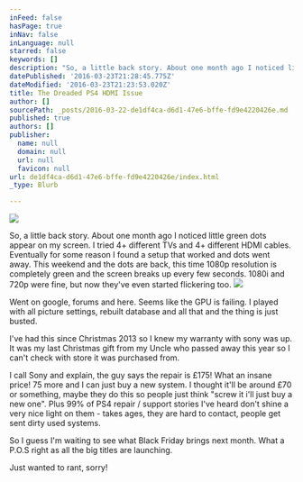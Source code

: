```yaml
---
inFeed: false
hasPage: true
inNav: false
inLanguage: null
starred: false
keywords: []
description: "So, a little back story. About one month ago I noticed little green dots appear on my screen. I tried 4+ different TVs and 4+ different HDMI cables. Eventually for some reason I found a setup that worked and dots went away. This weekend and the dots are back, this time 1080p resolution is completely green and the screen breaks up every few seconds. 1080i and 720p were fine, but now they've even started flickering too."
datePublished: '2016-03-23T21:28:45.775Z'
dateModified: '2016-03-23T21:23:53.020Z'
title: The Dreaded PS4 HDMI Issue
author: []
sourcePath: _posts/2016-03-22-de1df4ca-d6d1-47e6-bffe-fd9e4220426e.md
published: true
authors: []
publisher:
  name: null
  domain: null
  url: null
  favicon: null
url: de1df4ca-d6d1-47e6-bffe-fd9e4220426e/index.html
_type: Blurb

---
```

![](https://the-grid-user-content.s3-us-west-2.amazonaws.com/4fb29b5b-d7c7-4b73-aa5e-559171053a0c.jpg)

So, a little back story. About one month ago I noticed little green dots appear on my screen. I tried 4+ different TVs and 4+ different HDMI cables. Eventually for some reason I found a setup that worked and dots went away. This weekend and the dots are back, this time 1080p resolution is completely green and the screen breaks up every few seconds. 1080i and 720p were fine, but now they've even started flickering too.
![](https://the-grid-user-content.s3-us-west-2.amazonaws.com/8de6d5c9-fe72-42e1-8258-c2edbe11db4e.jpg)

Went on google, forums and here. Seems like the GPU is failing. I played with all picture settings, rebuilt database and all that and the thing is just busted.

I've had this since Christmas 2013 so I knew my warranty with sony was up. It was my last Christmas gift from my Uncle who passed away this year so I can't check with store it was purchased from.

I call Sony and explain, the guy says the repair is £175! What an insane price! 75 more and I can just buy a new system. I thought it'll be around £70 or something, maybe they do this so people just think "screw it i'll just buy a new one". Plus 99% of PS4 repair / support stories I've heard don't shine a very nice light on them - takes ages, they are hard to contact, people get sent dirty used systems.

So I guess I'm waiting to see what Black Friday brings next month. What a P.O.S right as all the big titles are launching.

Just wanted to rant, sorry!